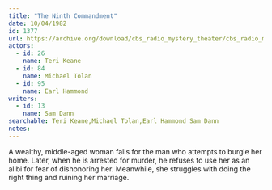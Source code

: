 ```yaml
---
title: "The Ninth Commandment"
date: 10/04/1982
id: 1377
url: https://archive.org/download/cbs_radio_mystery_theater/cbs_radio_mystery_theater-1351-1399.zip/cbs_radio_mystery_theater-1351-1399%2Fcbsrmt_1377_the_ninth_commandment.mp3
actors:  
  - id: 26
    name: Teri Keane  
  - id: 84
    name: Michael Tolan  
  - id: 95
    name: Earl Hammond
writers:  
  - id: 13
    name: Sam Dann
searchable: Teri Keane,Michael Tolan,Earl Hammond Sam Dann
notes:  
---
```

A wealthy, middle-aged woman falls for the man who attempts to burgle her home. Later, when he is arrested for murder, he refuses to use her as an alibi for fear of dishonoring her. Meanwhile, she struggles with doing the right thing and ruining her marriage.